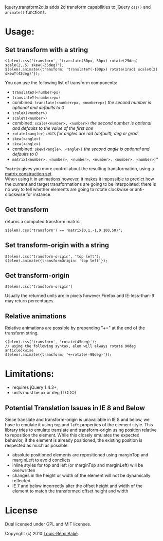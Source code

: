 jquery.transform2d.js adds 2d transform capabilities to jQuery `css()` and `animate()` functions.

Usage:
======

Set transform with a string
---------------------------

    $(elem).css('transform', 'translate(50px, 30px) rotate(25deg) scale(2,.5) skew(-35deg)');
    $(elem).animate({transform: 'translateY(-100px) rotate(1rad) scaleX(2) skewY(42deg)'});

You can use the following list of transform components:

- `translateX(<number>px)`
- `translateY(<number>px)`
- combined: `translate(<number>px, <number>px)` *the second number is optional and defaults to 0*
- `scaleX(<number>)`
- `scaleY(<number>)`
- combined: `scale(<number>, <number>)` *the second number is optional and defaults to the value of the first one*
- `rotate(<angle>)` *units for angles are *rad* (default), *deg* or *grad*.*
- `skew(<angle>)`
- `skew(<angle>)`
- combined: `skew(<angle>, <angle>)` *the second angle is optional and defaults to 0*
- `matrix(<number>, <number>, <number>, <number>, <number>, <number>)`*

*`matrix` gives you more control about the resulting transformation, using a [matrix construction set](http://www.useragentman.com/matrix/).  
When using it in animations however, it makes it impossible to predict how the current and target transformations are going to be interpolated; there is no way to tell whether elements are going to rotate clockwise or anti-clockwise for instance.

Get transform
-------------

returns a computed transform matrix.

    $(elem).css('transform') == 'matrix(0,1,-1,0,100,50)';

Set transform-origin with a string
----------------------------------

    $(elem).css('transform-origin', 'top left');
    $(elem).animate({transformOrigin: 'top left'});

Get transform-origin
--------------------
	
	$(elem).css('transform-origin')

Usually the returned units are in pixels however Firefox and IE-less-than-9 may return percentages.

Relative animations
-------------------

Relative animations are possible by prepending "+=" at the end of the transform string.

    $(elem).css('transform', 'rotate(45deg)');
    // using the following syntax, elem will always rotate 90deg anticlockwise
    $(elem).animate({transform: '+=rotate(-90deg)'});

Limitations:
============

- requires jQuery 1.4.3+,
- units must be px or deg (TODO)


Potential Translation Issues in IE 8 and Below
----------------------------------------------

Since translate and transform-origin is unavailable in IE 8 and below, we have to emulate it using `top` and `left` properties of the element style.  This library tries to emulate translate and transform-origin using position relative to reposition the element. While this closely emulates the expected behavior, if the element is already positioned, the existing position is respected as much as possible.

- absolute positioned elements are repositioned using marginTop and marginLeft to avoid conclicts
- inline styles for top and left (or marginTop and marginLeft) will be overwritten
- changes in the height or width of the element will not be dynamically reflected
- IE 7 and below incorrectly alter the offset height and width of the element to match the transformed offset height and width


License
=======

Dual licensed under GPL and MIT licenses.

Copyright (c) 2010 [Louis-Rémi Babé](http://twitter.com/louis_remi).